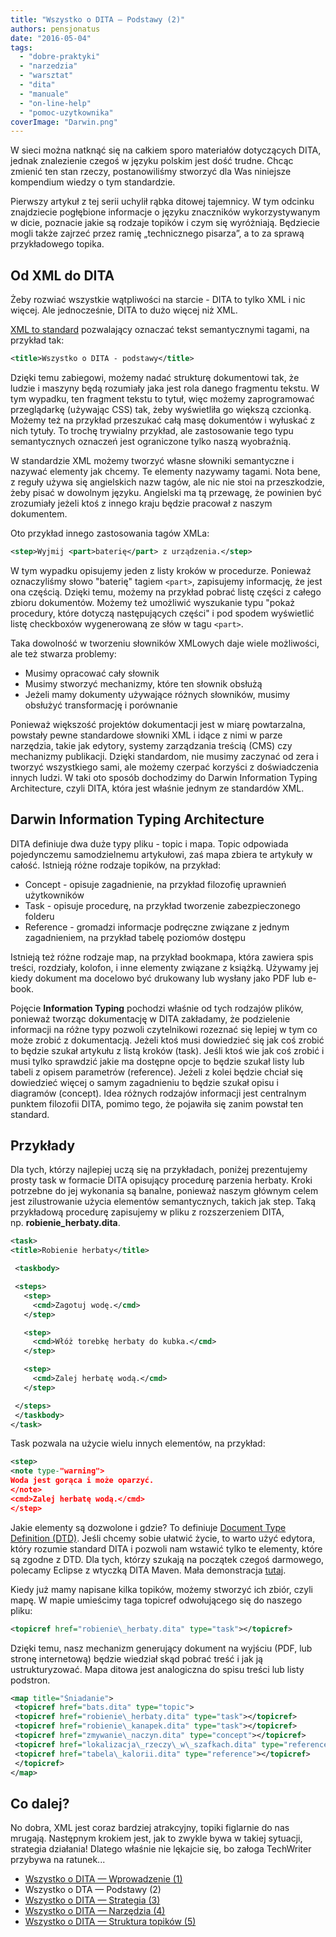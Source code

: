 ```yaml
---
title: "Wszystko o DITA – Podstawy (2)"
authors: pensjonatus
date: "2016-05-04"
tags:
  - "dobre-praktyki"
  - "narzedzia"
  - "warsztat"
  - "dita"
  - "manuale"
  - "on-line-help"
  - "pomoc-uzytkownika"
coverImage: "Darwin.png"
---
```


W sieci można natknąć się na całkiem sporo materiałów dotyczących DITA, jednak
znalezienie czegoś w języku polskim jest dość trudne. Chcąc zmienić ten stan
rzeczy, postanowiliśmy stworzyć dla Was niniejsze kompendium wiedzy o tym
standardzie.

<!--truncate-->

Pierwszy artykuł z tej serii uchylił rąbka ditowej tajemnicy. W tym odcinku
znajdziecie pogłębione informacje o języku znaczników wykorzystywanym w dicie,
poznacie jakie są rodzaje topików i czym się wyróżniają. Będziecie mogli także
zajrzeć przez ramię „technicznego pisarza”, a to za sprawą przykładowego topika.

## Od XML do DITA

Żeby rozwiać wszystkie wątpliwości na starcie - DITA to tylko XML i nic więcej.
Ale jednocześnie, DITA to dużo więcej niż XML.

[XML to standard](https://pl.wikipedia.org/wiki/XML) pozwalający oznaczać tekst
semantycznymi tagami, na przykład tak:

```xml
<title>Wszystko o DITA - podstawy</title>
```

Dzięki temu zabiegowi, możemy nadać strukturę dokumentowi tak, że ludzie i
maszyny będą rozumiały jaka jest rola danego fragmentu tekstu. W tym wypadku,
ten fragment tekstu to tytuł, więc możemy zaprogramować przeglądarkę (używając
CSS) tak, żeby wyświetliła go większą czcionką. Możemy też na przykład
przeszukać całą masę dokumentów i wyłuskać z nich tytuły. To trochę trywialny
przykład, ale zastosowanie tego typu semantycznych oznaczeń jest ograniczone
tylko naszą wyobraźnią.

W standardzie XML możemy tworzyć własne słowniki semantyczne i nazywać elementy
jak chcemy. Te elementy nazywamy tagami. Nota bene, z reguły używa się
angielskich nazw tagów, ale nic nie stoi na przeszkodzie, żeby pisać w dowolnym
języku. Angielski ma tą przewagę, że powinien być zrozumiały jeżeli ktoś z
innego kraju będzie pracował z naszym dokumentem.

Oto przykład innego zastosowania tagów XMLa:

```xml
<step>Wyjmij <part>baterię</part> z urządzenia.</step>
```

W tym wypadku opisujemy jeden z listy kroków w procedurze. Ponieważ oznaczyliśmy
słowo "baterię" tagiem `<part>`, zapisujemy informację, że jest ona częścią.
Dzięki temu, możemy na przykład pobrać listę części z całego zbioru dokumentów.
Możemy też umożliwić wyszukanie typu "pokaż procedury, które dotyczą
następujących części" i pod spodem wyświetlić listę checkboxów wygenerowaną ze
słów w tagu `<part>`.

Taka dowolność w tworzeniu słowników XMLowych daje wiele możliwości, ale też
stwarza problemy:

- Musimy opracować cały słownik
- Musimy stworzyć mechanizmy, które ten słownik obsłużą
- Jeżeli mamy dokumenty używające różnych słowników, musimy obsłużyć
  transformację i porównanie

Ponieważ większość projektów dokumentacji jest w miarę powtarzalna, powstały
pewne standardowe słowniki XML i idące z nimi w parze narzędzia, takie jak
edytory, systemy zarządzania treścią (CMS) czy mechanizmy publikacji. Dzięki
standardom, nie musimy zaczynać od zera i tworzyć wszystkiego sami, ale możemy
czerpać korzyści z doświadczenia innych ludzi. W taki oto sposób dochodzimy do
Darwin Information Typing Architecture, czyli DITA, która jest właśnie jednym ze
standardów XML.

## Darwin Information Typing Architecture

DITA definiuje dwa duże typy pliku - topic i mapa. Topic odpowiada pojedynczemu
samodzielnemu artykułowi, zaś mapa zbiera te artykuły w całość. Istnieją różne
rodzaje topików, na przykład:

- Concept - opisuje zagadnienie, na przykład filozofię uprawnień użytkowników
- Task - opisuje procedurę, na przykład tworzenie zabezpieczonego folderu
- Reference - gromadzi informacje podręczne związane z jednym zagadnieniem, na
  przykład tabelę poziomów dostępu

Istnieją też różne rodzaje map, na przykład bookmapa, która zawiera spis treści,
rozdziały, kolofon, i inne elementy związane z książką. Używamy jej kiedy
dokument ma docelowo być drukowany lub wysłany jako PDF lub e-book.

Pojęcie **Information Typing** pochodzi właśnie od tych rodzajów plików,
ponieważ tworząc dokumentację w DITA zakładamy, że podzielenie informacji na
różne typy pozwoli czytelnikowi rozeznać się lepiej w tym co może zrobić z
dokumentacją. Jeżeli ktoś musi dowiedzieć się jak coś zrobić to będzie szukał
artykułu z listą kroków (task). Jeśli ktoś wie jak coś zrobić i musi tylko
sprawdzić jakie ma dostępne opcje to będzie szukał listy lub tabeli z opisem
parametrów (reference). Jeżeli z kolei będzie chciał się dowiedzieć więcej o
samym zagadnieniu to będzie szukał opisu i diagramów (concept). Idea różnych
rodzajów informacji jest centralnym punktem filozofii DITA, pomimo tego, że
pojawiła się zanim powstał ten standard.

## Przykłady

Dla tych, którzy najlepiej uczą się na przykładach, poniżej prezentujemy prosty
task w formacie DITA opisujący procedurę parzenia herbaty. Kroki potrzebne do
jej wykonania są banalne, ponieważ naszym głównym celem jest
zilustrowanie użycia elementów semantycznych, takich jak step. Taką przykładową
procedurę zapisujemy w pliku z rozszerzeniem DITA,
np. **robienie_herbaty.dita**.

```xml
<task>
<title>Robienie herbaty</title>

 <taskbody>

 <steps>
   <step>
     <cmd>Zagotuj wodę.</cmd>
   </step>

   <step>
     <cmd>Włóż torebkę herbaty do kubka.</cmd>
   </step>

   <step>
     <cmd>Zalej herbatę wodą.</cmd>
   </step>

 </steps>
 </taskbody>
</task>
```

Task pozwala na użycie wielu innych elementów, na przykład:

```xml
<step>
<note type-"warning">
Woda jest gorąca i może oparzyć.
</note>
<cmd>Zalej herbatę wodą.</cmd>
</step>
```

Jakie elementy są dozwolone i gdzie? To
definiuje [Document Type Definition (DTD)](https://pl.wikipedia.org/wiki/Document_Type_Definition).
Jeśli chcemy sobie ułatwić życie, to warto użyć edytora, który rozumie standard
DITA i pozwoli nam wstawić tylko te elementy, które są zgodne z DTD. Dla tych,
którzy szukają na początek czegoś darmowego, polecamy Eclipse z wtyczką DITA
Maven. Mała demonstracja [tutaj](https://www.youtube.com/watch?v=hp6uY6vRn5Y).

Kiedy już mamy napisane kilka topików, możemy stworzyć ich zbiór, czyli mapę. W
mapie umieścimy taga topicref odwołującego się do naszego pliku:

```xml
<topicref href="robienie\_herbaty.dita" type="task"></topicref>
```

Dzięki temu, nasz mechanizm generujący dokument na wyjściu (PDF, lub stronę
internetową) będzie wiedział skąd pobrać treść i jak ją ustrukturyzować. Mapa
ditowa jest analogiczna do spisu treści lub listy podstron.

```xml
<map title="Śniadanie">
 <topicref href="bats.dita" type="topic">
 <topicref href="robienie\_herbaty.dita" type="task"></topicref>
 <topicref href="robienie\_kanapek.dita" type="task"></topicref>
 <topicref href="zmywanie\_naczyn.dita" type="concept"></topicref>
 <topicref href="lokalizacja\_rzeczy\_w\_szafkach.dita" type="reference"></topicref>
 <topicref href="tabela\_kalorii.dita" type="reference"></topicref>
 </topicref>
</map>
```

## Co dalej?

No dobra, XML jest coraz bardziej atrakcyjny, topiki figlarnie do nas mrugają.
Następnym krokiem jest, jak to zwykle bywa w takiej sytuacji, strategia
działania! Dlatego właśnie nie lękajcie się, bo załoga TechWriter przybywa na
ratunek...

- [Wszystko o DITA — Wprowadzenie (1)](http://techwriter.pl/wszystko-o-dita-wprowadzenie-1/)
- Wszystko o DTA — Podstawy (2)
- [Wszystko o DITA — Strategia (3)](http://techwriter.pl/wszystko-o-dita-strategia/)
- [Wszystko o DITA — Narzędzia (4)](http://techwriter.pl/jak-zaczac-pisac-w-dita-narzedzia/)
- [Wszystko o DITA — Struktura topików (5)](http://techwriter.pl/wszystko-o-dita-struktura-topikow-5/)
